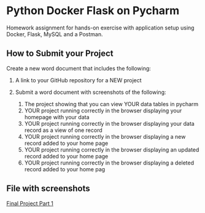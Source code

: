 # Python Docker Flask on Pycharm
Homework assignment for hands-on exercise with application setup using Docker, Flask, MySQL and a Postman.

## How to Submit your Project
Create a new word document that includes the following:
1. A link to your GitHub repository for a NEW project
2. Submit a word document with screenshots of the following:

    1. The project showing that you can view YOUR data tables in pycharm
    2. YOUR project running correctly in the browser displaying your homepage with your data
    3. YOUR project running correctly in the browser displaying your data record as a view of one record
    4. YOUR project running correctly in the browser displaying a new record added to your home page
    5. YOUR project running correctly in the browser displaying an updated record added to your home
    page
    6. YOUR project running correctly in the browser displaying a deleted record added to your home
    pag


## File with screenshots
[Final Project Part 1](screenshots/finalproject_part1.docx)
